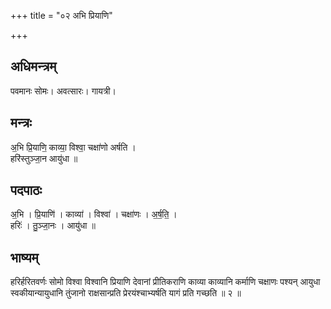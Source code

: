 +++
title = "०२ अभि प्रियाणि"

+++
## अधिमन्त्रम्
पवमानः सोमः। अवत्सारः। गायत्री।

## मन्त्रः
अ॒भि प्रि॒याणि॒ काव्या॒ विश्वा॒ चक्षा॑णो अर्षति ।  
हरि॑स्तुञ्जा॒न आयु॑धा ॥

## पदपाठः
अ॒भि । प्रि॒याणि॑ । काव्या॑ । विश्वा॑ । चक्षा॑णः । अ॒र्ष॒ति॒ ।  
हरिः॑ । तु॒ञ्जा॒नः । आयु॑धा ॥

## भाष्यम्
हरिर्हरितवर्णः सोमो विश्वा विश्वानि प्रियाणि देवानां प्रीतिकराणि काव्या काव्यानि कर्माणि चक्षाणः पश्यन् आयुधा स्वकीयान्यायुधानि तुंजानो राक्षसान्प्रति प्रेरयंश्चाभ्यर्षति यागं प्रति गच्छति ॥ २ ॥